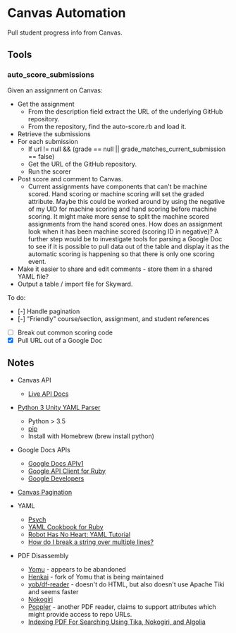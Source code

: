 # Canvas Automation

Pull student progress info from Canvas.

## Tools

### auto_score_submissions

Given an assignment on Canvas:

* Get the assignment
  - From the description field extract the URL of the underlying GitHub repository.
  - From the repository, find the auto-score.rb and load it.
* Retrieve the submissions
* For each submission
  - If url != null && (grade == null || grade_matches_current_submission == false)
  - Get the URL of the GitHub repository.
  - Run the scorer
* Post score and comment to Canvas.
  - Current assignments have components that can't be machine scored. Hand scoring or machine scoring will set the graded attribute. Maybe this could be worked around by using the negative of my UID for machine scoring and hand scoring before machine scoring. It might make more sense to split the machine scored assignments from the hand scored ones. How does an assignment look when it has been machine scored (scoring ID in negative)? A further step would be to investigate tools for parsing a Google Doc to see if it is possible to pull data out of the table and display it as the automatic scoring is happening so that there is only one scoring event.
* Make it easier to share and edit comments - store them in a shared YAML file?
* Output a table / import file for Skyward.

To do:

* [-] Handle pagination
* [-] "Friendly" course/section, assignment, and student references
* [ ] Break out common scoring code
* [x] Pull URL out of a Google Doc

## Notes

* Canvas API
  - [Live API Docs](https://canvas.instructure.com/doc/api/live)

* [Python 3 Unity YAML Parser](https://pypi.org/project/unityparser/)
  - Python > 3.5
  - [pip](https://pip.pypa.io/en/stable/installing/)
  - Install with Homebrew (brew install python)
* Google Docs APIs
  - [Google Docs APIv1](https://developers.google.com/docs/api/)
  - [Google API Client for Ruby](https://github.com/googleapis/google-api-ruby-client)
  - [Google Developers](https://developers.google.com/)
* [Canvas Pagination](https://community.canvaslms.com/thread/1500)
* YAML
  - [Psych](https://ruby-doc.org/stdlib-2.1.0/libdoc/psych/rdoc/Psych.html#method-c-load_stream)
  - [YAML Cookbook for Ruby](https://yaml.org/YAML_for_ruby.html)
  - [Robot Has No Heart: YAML Tutorial](https://rhnh.net/2011/01/31/yaml-tutorial/)
  - [How do I break a string over multiple lines?](https://stackoverflow.com/questions/3790454/how-do-i-break-a-string-over-multiple-lines)
* PDF Disassembly
  - [Yomu](https://github.com/yomurb/yomu) - appears to be abandoned
  - [Henkai]() - fork of Yomu that is being maintained
  - [yob/df-reader](https://github.com/yob/pdf-reader) - doesn't do HTML, but also doesn't use Apache Tiki and seems faster
  - [Nokogiri]()
  - [Poppler](https://en.wikipedia.org/wiki/Poppler_(software)) - another PDF reader, claims to support attributes which might provide access to repo URLs.
  - [Indexing PDF For Searching Using Tika, Nokogiri, and Algolia](https://stories.algolia.com/indexing-pdf-or-other-file-contents-for-searching-b2499c23568f)
